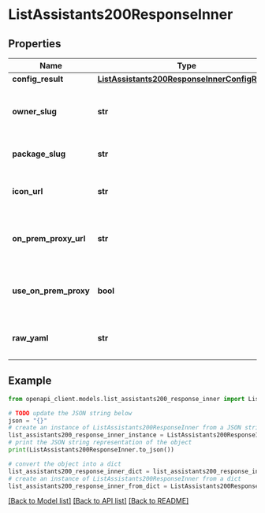 # ListAssistants200ResponseInner

## Properties

| Name                  | Type                                                                                            | Description                                               | Notes      |
| --------------------- | ----------------------------------------------------------------------------------------------- | --------------------------------------------------------- | ---------- |
| **config_result**     | [**ListAssistants200ResponseInnerConfigResult**](ListAssistants200ResponseInnerConfigResult.md) |                                                           |
| **owner_slug**        | **str**                                                                                         | Slug of the user or organization that owns the assistant  |
| **package_slug**      | **str**                                                                                         | Slug of the assistant package                             |
| **icon_url**          | **str**                                                                                         | Pre-signed URL for the assistant&#39;s icon               | [optional] |
| **on_prem_proxy_url** | **str**                                                                                         | URL of the on-premises proxy if the organization uses one | [optional] |
| **use_on_prem_proxy** | **bool**                                                                                        | Whether the organization uses an on-premises proxy        | [optional] |
| **raw_yaml**          | **str**                                                                                         | Raw YAML configuration of the assistant                   | [optional] |

## Example

```python
from openapi_client.models.list_assistants200_response_inner import ListAssistants200ResponseInner

# TODO update the JSON string below
json = "{}"
# create an instance of ListAssistants200ResponseInner from a JSON string
list_assistants200_response_inner_instance = ListAssistants200ResponseInner.from_json(json)
# print the JSON string representation of the object
print(ListAssistants200ResponseInner.to_json())

# convert the object into a dict
list_assistants200_response_inner_dict = list_assistants200_response_inner_instance.to_dict()
# create an instance of ListAssistants200ResponseInner from a dict
list_assistants200_response_inner_from_dict = ListAssistants200ResponseInner.from_dict(list_assistants200_response_inner_dict)
```

[[Back to Model list]](../README.md#documentation-for-models) [[Back to API list]](../README.md#documentation-for-api-endpoints) [[Back to README]](../README.md)
